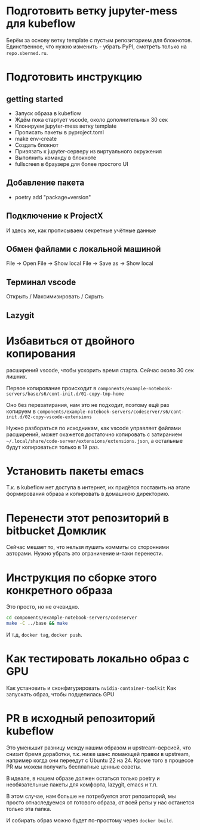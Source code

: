 # Подготовить ветку jupyter-mess для kubeflow

Берём за основу ветку template с пустым репозиторием для блокнотов.
Единственное, что нужно изменить - убрать PyPI, смотреть только на `repo.sberned.ru`.

# Подготовить инструкцию

## getting started
- Запуск образа в kubeflow
- Ждём пока стартует vscode, около дополнительных 30 сек
- Клонируем jupyter-mess ветку template
- Прописать пакеты в pyproject.toml
- make env-create
- Создать блокнот
- Привязать к jupyter-серверу из виртуального окружения
- Выполнить команду в блокноте
- fullscreen в браузере для более простого UI

## Добавление пакета
- poetry add "package=version"

## Подключение к ProjectX
И здесь же, как прописываем секретные учётные  данные

## Обмен файлами с локальной машиной
File -> Open File -> Show local
File -> Save as -> Show local

## Терминал vscode
Открыть / Максимизировать / Скрыть

## Lazygit

# Избавиться от двойного копирования

расширений vscode, чтобы ускорить время старта. Сейчас около 30 сек лишних.

Первое копирование происходит в
`components/example-notebook-servers/base/s6/cont-init.d/01-copy-tmp-home`

Оно без перезатирания, нам это не подходит, поэтому ещё раз копируем в
`components/example-notebook-servers/codeserver/s6/cont-init.d/02-copy-vscode-extensions`

Нужно разбораться по исходникам, как vscode управляет файлами расширений,
может окажется достаточно копировать с затиранием
`~/.local/share/code-server/extensions/extensions.json`, а остальные будут
копироваться только в 1й раз.

# Установить пакеты emacs

Т.к. в kubeflow нет доступа в интернет, их придётся поставить на этапе
формирования образа и копировать в домашнюю директорию.

# Перенести этот репозиторий в bitbucket Домклик
Сейчас мешает то, что нельзя пушить коммиты со сторонними авторами. Нужно
убрать это ограничение и-таки перенести.

# Инструкция по сборке этого конкретного образа
Это просто, но не очевидно.
```bash
cd components/example-notebook-servers/codeserver
make -C ../base && make
```
И т.д, `docker tag`, `docker push`.

# Как тестировать локально образ c GPU
Как установить и сконфигурировать `nvidia-container-toolkit`
Как запускать образ, чтобы подцепилась GPU

# PR в исходный репозиторий kubeflow
Это уменьшит разницу между нашим образом и upstream-версией, что снизит бремя
доработки, т.к. ниже шанс ломающей правки в upstream, например когда они
переедут с Ubuntu 22 на 24. Кроме того в процессе PR мы можем получить
бесплатные ценные советы.

В идеале, в нашем образе должен остаться только poetry и необязательные пакеты
для комфорта, lazygit, emacs и т.п.

В этом случае, нам больше не потребуется этот репозиторий, мы просто
отнаследуемся от готового образа, от всей репы у нас останется только эта
папка.

И собирать образ можно будет по-простому через `docker build`.
